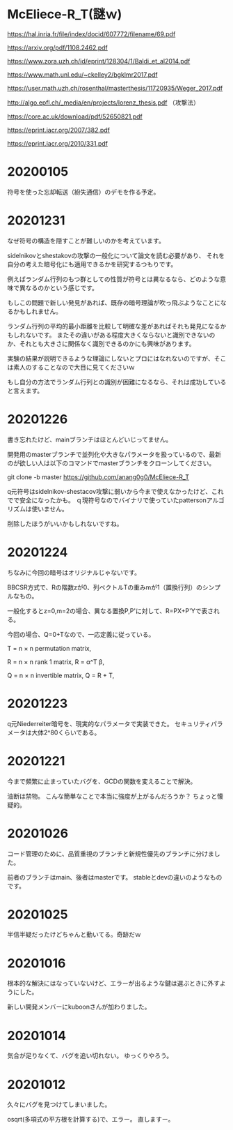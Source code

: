 # McEliece-R_T(謎ｗ)

https://hal.inria.fr/file/index/docid/607772/filename/69.pdf

https://arxiv.org/pdf/1108.2462.pdf

https://www.zora.uzh.ch/id/eprint/128304/1/Baldi_et_al2014.pdf

https://www.math.unl.edu/~ckelley2/bgklmr2017.pdf

https://user.math.uzh.ch/rosenthal/masterthesis/11720935/Weger_2017.pdf

http://algo.epfl.ch/_media/en/projects/lorenz_thesis.pdf （攻撃法）

https://core.ac.uk/download/pdf/52650821.pdf

https://eprint.iacr.org/2007/382.pdf

https://eprint.iacr.org/2010/331.pdf

# 20200105

符号を使った忘却転送（紛失通信）のデモを作る予定。

# 20201231

なぜ符号の構造を隠すことが難しいのかを考えています。

sidelnikovとshestakovの攻撃の一般化について論文を読む必要があり、
それを自分の考えた暗号化にも適用できるかを研究するつもりです。

例えばランダム行列のもつ群としての性質が符号とは異なるなら、どのような意味で異なるのかという感じです。

もしこの問題で新しい発見があれば、既存の暗号理論が吹っ飛ぶようなことになるかもしれません。

ランダム行列の平均的最小距離を比較して明確な差があればそれも発見になるかもしれないです。
またその違いがある程度大きくならないと識別できないのか、それとも大きさに関係なく識別できるのかにも興味があります。

実験の結果が説明できるような理論にしないとプロにはなれないのですが、そこは素人のすることなので大目に見てくださいｗ

もし自分の方法でランダム行列との識別が困難になるなら、それは成功していると言えます。

# 20201226

書き忘れたけど、mainブランチはほとんどいじってません。

開発用のmasterブランチで並列化や大きなパラメータを扱っているので、最新のが欲しい人は以下のコマンドでmasterブランチをクローンしてください。

git clone -b master https://github.com/anang0g0/McEliece-R_T

q元符号はsidelnikov-shestacov攻撃に弱いから今まで使えなかったけど、これでで安全になったかも。
ｑ現符号なのでバイナリで使っていたpattersonアルゴリズムは使いません。

削除したほうがいいかもしれないですね。

# 20201224

ちなみに今回の暗号はオリジナルじゃないです。

BBCSR方式で、Rの階数zが0、列ベクトルTの重みmが1（置換行列）のシンプルなもの。

一般化するとz=0,m=2の場合、異なる置換P,P'に対して、R=PX+P'Yで表される。

今回の場合、Q=0+Tなので、一応定義に従っている。

T = n × n permutation matrix,

R = n × n rank 1 matrix, R = α^T β,

Q = n × n invertible matrix, Q = R + T,

# 20201223

q元Niederreiter暗号を、現実的なパラメータで実装できた。
セキュリティパラメータは大体2^80くらいである。

# 20201221

今まで頻繁に止まっていたバグを、GCDの関数を変えることで解決。

油断は禁物。
こんな簡単なことで本当に強度が上がるんだろうか？
ちょっと懐疑的。

# 20201026

コード管理のために、品質重視のブランチと新規性優先のブランチに分けました。

前者のブランチはmain、後者はmasterです。
stableとdevの違いのようなものです。

# 20201025

半信半疑だったけどちゃんと動いてる。奇跡だｗ

# 20201016

根本的な解決にはなっていないけど、エラーが出るような鍵は選ぶときに外すようにした。

新しい開発メンバーにkuboonさんが加わりました。

# 20201014

気合が足りなくて、バグを追い切れない。
ゆっくりやろう。

# 20201012

久々にバグを見つけてしまいました。

osqrt(多項式の平方根を計算する)で、エラー。
直しますー。
